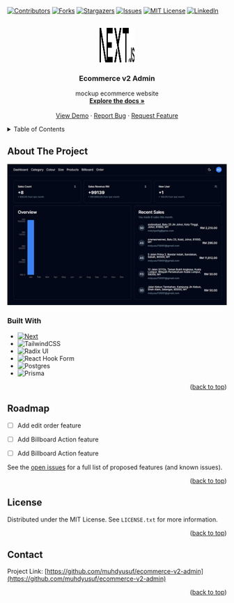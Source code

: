 <!-- Improved compatibility of back to top link: See: https://github.com/muhdyusuf/ecommerce-v2-admin/pull/73 -->
<a name="readme-top"></a>
<!--
*** Thanks for checking out the Best-README-Template. If you have a suggestion
*** that would make this better, please fork the repo and create a pull request
*** or simply open an issue with the tag "enhancement".
*** Don't forget to give the project a star!
*** Thanks again! Now go create something AMAZING! :D
-->



<!-- PROJECT SHIELDS -->
<!--
*** I'm using markdown "reference style" links for readability.
*** Reference links are enclosed in brackets [ ] instead of parentheses ( ).
*** See the bottom of this document for the declaration of the reference variables
*** for contributors-url, forks-url, etc. This is an optional, concise syntax you may use.
*** https://www.markdownguide.org/basic-syntax/#reference-style-links
-->
[![Contributors][contributors-shield]][contributors-url]
[![Forks][forks-shield]][forks-url]
[![Stargazers][stars-shield]][stars-url]
[![Issues][issues-shield]][issues-url]
[![MIT License][license-shield]][license-url]
[![LinkedIn][linkedin-shield]][linkedin-url]



<!-- PROJECT LOGO -->
<br />
<div align="center">
  <a href="https://github.com/muhdyusuf/ecommerce-v2-admin">
    <img src="./public/next.svg" alt="Logo" width="80" height="80">
  </a>

  <h3 align="center">Ecommerce v2 Admin</h3>

  <p align="center">
    mockup ecommerce website
    <br />
    <a href="https://github.com/muhdyusuf/ecommerce-v2-admin"><strong>Explore the docs »</strong></a>
    <br />
    <br />
    <a href="https://ecommerce-v2-admin.vercel.app/">View Demo</a>
    ·
    <a href="https://github.com/muhdyusuf/ecommerce-v2-admin/issues">Report Bug</a>
    ·
    <a href="https://github.com/muhdyusuf/ecommerce-v2-admin/issues">Request Feature</a>
  </p>
</div>



<!-- TABLE OF CONTENTS -->
<details>
  <summary>Table of Contents</summary>
  <ol>
    <li>
      <a href="#about-the-project">About The Project</a>
      <ul>
        <li><a href="#built-with">Built With</a></li>
      </ul>
    </li>
    <li><a href="#roadmap">Roadmap</a></li>
    <li><a href="#license">License</a></li>
    <li><a href="#contact">Contact</a></li>
 
  </ol>
</details>



<!-- ABOUT THE PROJECT -->
## About The Project

[![Product Name Screen Shot][product-screenshot]](https://ecommerce-v2-sooty.vercel.app)


### Built With

* [![Next][Next.js]][Next-url]
* ![TailwindCSS](https://img.shields.io/badge/tailwindcss-%2338B2AC.svg?style=for-the-badge&logo=tailwind-css&logoColor=white)
* ![Radix UI](https://img.shields.io/badge/radix%20ui-161618.svg?style=for-the-badge&logo=radix-ui&logoColor=white)
* ![React Hook Form](https://img.shields.io/badge/React%20Hook%20Form-%23EC5990.svg?style=for-the-badge&logo=reacthookform&logoColor=white)
* ![Postgres](https://img.shields.io/badge/postgres-%23316192.svg?style=for-the-badge&logo=postgresql&logoColor=white)
* ![Prisma](https://img.shields.io/badge/Prisma-3982CE?style=for-the-badge&logo=Prisma&logoColor=white)


<p align="right">(<a href="#readme-top">back to top</a>)</p>



<!-- GETTING STARTED -->

<!-- ROADMAP -->
## Roadmap

- [ ] Add edit order feature
- [ ] Add Billboard Action feature
- [ ] Add Billboard Action feature



See the [open issues](https://github.com/muhdyusuf/ecommerce-v2-admin/issues) for a full list of proposed features (and known issues).

<p align="right">(<a href="#readme-top">back to top</a>)</p>



<!-- LICENSE -->
## License

Distributed under the MIT License. See `LICENSE.txt` for more information.

<p align="right">(<a href="#readme-top">back to top</a>)</p>



<!-- CONTACT -->
## Contact


Project Link: [https://github.com/muhdyusuf/ecommerce-v2-admin](https://github.com/muhdyusuf/ecommerce-v2-admin)

<p align="right">(<a href="#readme-top">back to top</a>)</p>




<!-- MARKDOWN LINKS & IMAGES -->
<!-- https://www.markdownguide.org/basic-syntax/#reference-style-links -->
[contributors-shield]: https://img.shields.io/github/contributors/muhdyusuf/ecommerce-v2-admin.svg?style=for-the-badge
[contributors-url]: https://github.com/muhdyusuf/ecommerce-v2-admin/graphs/contributors
[forks-shield]: https://img.shields.io/github/forks/muhdyusuf/ecommerce-v2-admin.svg?style=for-the-badge
[forks-url]: https://github.com/muhdyusuf/ecommerce-v2-admin/network/members
[stars-shield]: https://img.shields.io/github/stars/muhdyusuf/ecommerce-v2-admin.svg?style=for-the-badge
[stars-url]: https://github.com/muhdyusuf/ecommerce-v2-admin/stargazers
[issues-shield]: https://img.shields.io/github/issues/muhdyusuf/ecommerce-v2-admin.svg?style=for-the-badge
[issues-url]: https://github.com/muhdyusuf/ecommerce-v2-admin/issues
[license-shield]: https://img.shields.io/github/license/muhdyusuf/ecommerce-v2-admin.svg?style=for-the-badge
[license-url]: https://github.com/muhdyusuf/ecommerce-v2-admin/blob/master/LICENSE.txt
[linkedin-shield]: https://img.shields.io/badge/-LinkedIn-black.svg?style=for-the-badge&logo=linkedin&colorB=555
[linkedin-url]: https://linkedin.com/in/othneildrew
[product-screenshot]: ./public/screenshot.png
[Next.js]: https://img.shields.io/badge/next.js-000000?style=for-the-badge&logo=nextdotjs&logoColor=white
[Next-url]: https://nextjs.org/
[React.js]: https://img.shields.io/badge/React-20232A?style=for-the-badge&logo=react&logoColor=61DAFB
[React-url]: https://reactjs.org/